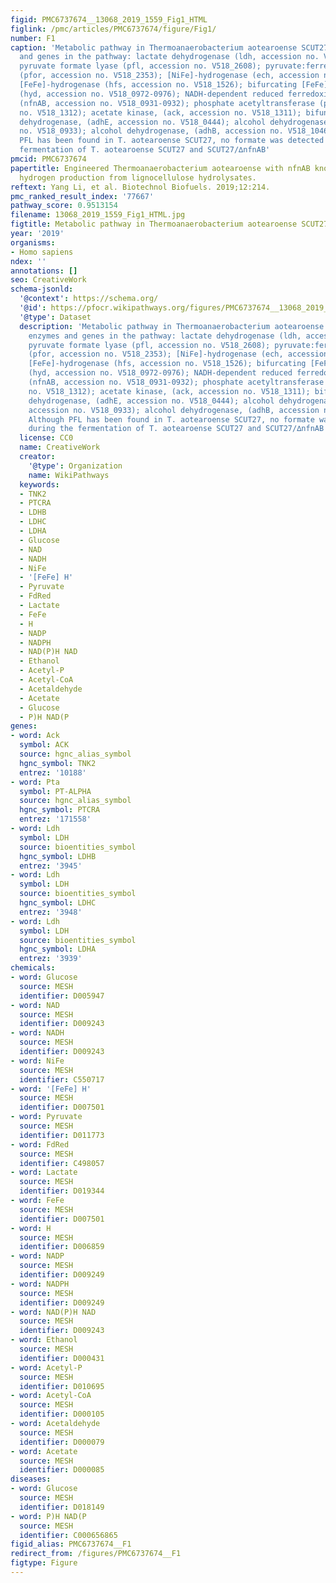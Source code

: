 ```yaml
---
figid: PMC6737674__13068_2019_1559_Fig1_HTML
figlink: /pmc/articles/PMC6737674/figure/Fig1/
number: F1
caption: 'Metabolic pathway in Thermoanaerobacterium aotearoense SCUT27. Key enzymes
  and genes in the pathway: lactate dehydrogenase (ldh, accession no. V518_0188);
  pyruvate formate lyase (pfl, accession no. V518_2608); pyruvate:ferredoxin oxidoreductase
  (pfor, accession no. V518_2353); [NiFe]-hydrogenase (ech, accession no. V518_1955-1960);
  [FeFe]-hydrogenase (hfs, accession no. V518_1526); bifurcating [FeFe]-hydrogenase,
  (hyd, accession no. V518_0972-0976); NADH-dependent reduced ferredoxin:NADP+ oxidoreductase,
  (nfnAB, accession no. V518_0931-0932); phosphate acetyltransferase (pta, accession
  no. V518_1312); acetate kinase, (ack, accession no. V518_1311); bifunctional acetaldehyde-CoA/alcohol
  dehydrogenase, (adhE, accession no. V518_0444); alcohol dehydrogenase, (adhA, accession
  no. V518_0933); alcohol dehydrogenase, (adhB, accession no. V518_1046). Although
  PFL has been found in T. aotearoense SCUT27, no formate was detected during the
  fermentation of T. aotearoense SCUT27 and SCUT27/∆nfnAB'
pmcid: PMC6737674
papertitle: Engineered Thermoanaerobacterium aotearoense with nfnAB knockout for improved
  hydrogen production from lignocellulose hydrolysates.
reftext: Yang Li, et al. Biotechnol Biofuels. 2019;12:214.
pmc_ranked_result_index: '77667'
pathway_score: 0.9513154
filename: 13068_2019_1559_Fig1_HTML.jpg
figtitle: Metabolic pathway in Thermoanaerobacterium aotearoense SCUT27
year: '2019'
organisms:
- Homo sapiens
ndex: ''
annotations: []
seo: CreativeWork
schema-jsonld:
  '@context': https://schema.org/
  '@id': https://pfocr.wikipathways.org/figures/PMC6737674__13068_2019_1559_Fig1_HTML.html
  '@type': Dataset
  description: 'Metabolic pathway in Thermoanaerobacterium aotearoense SCUT27. Key
    enzymes and genes in the pathway: lactate dehydrogenase (ldh, accession no. V518_0188);
    pyruvate formate lyase (pfl, accession no. V518_2608); pyruvate:ferredoxin oxidoreductase
    (pfor, accession no. V518_2353); [NiFe]-hydrogenase (ech, accession no. V518_1955-1960);
    [FeFe]-hydrogenase (hfs, accession no. V518_1526); bifurcating [FeFe]-hydrogenase,
    (hyd, accession no. V518_0972-0976); NADH-dependent reduced ferredoxin:NADP+ oxidoreductase,
    (nfnAB, accession no. V518_0931-0932); phosphate acetyltransferase (pta, accession
    no. V518_1312); acetate kinase, (ack, accession no. V518_1311); bifunctional acetaldehyde-CoA/alcohol
    dehydrogenase, (adhE, accession no. V518_0444); alcohol dehydrogenase, (adhA,
    accession no. V518_0933); alcohol dehydrogenase, (adhB, accession no. V518_1046).
    Although PFL has been found in T. aotearoense SCUT27, no formate was detected
    during the fermentation of T. aotearoense SCUT27 and SCUT27/∆nfnAB'
  license: CC0
  name: CreativeWork
  creator:
    '@type': Organization
    name: WikiPathways
  keywords:
  - TNK2
  - PTCRA
  - LDHB
  - LDHC
  - LDHA
  - Glucose
  - NAD
  - NADH
  - NiFe
  - '[FeFe] H'
  - Pyruvate
  - FdRed
  - Lactate
  - FeFe
  - H
  - NADP
  - NADPH
  - NAD(P)H NAD
  - Ethanol
  - Acetyl-P
  - Acetyl-CoA
  - Acetaldehyde
  - Acetate
  - Glucose
  - P)H NAD(P
genes:
- word: Ack
  symbol: ACK
  source: hgnc_alias_symbol
  hgnc_symbol: TNK2
  entrez: '10188'
- word: Pta
  symbol: PT-ALPHA
  source: hgnc_alias_symbol
  hgnc_symbol: PTCRA
  entrez: '171558'
- word: Ldh
  symbol: LDH
  source: bioentities_symbol
  hgnc_symbol: LDHB
  entrez: '3945'
- word: Ldh
  symbol: LDH
  source: bioentities_symbol
  hgnc_symbol: LDHC
  entrez: '3948'
- word: Ldh
  symbol: LDH
  source: bioentities_symbol
  hgnc_symbol: LDHA
  entrez: '3939'
chemicals:
- word: Glucose
  source: MESH
  identifier: D005947
- word: NAD
  source: MESH
  identifier: D009243
- word: NADH
  source: MESH
  identifier: D009243
- word: NiFe
  source: MESH
  identifier: C550717
- word: '[FeFe] H'
  source: MESH
  identifier: D007501
- word: Pyruvate
  source: MESH
  identifier: D011773
- word: FdRed
  source: MESH
  identifier: C498057
- word: Lactate
  source: MESH
  identifier: D019344
- word: FeFe
  source: MESH
  identifier: D007501
- word: H
  source: MESH
  identifier: D006859
- word: NADP
  source: MESH
  identifier: D009249
- word: NADPH
  source: MESH
  identifier: D009249
- word: NAD(P)H NAD
  source: MESH
  identifier: D009243
- word: Ethanol
  source: MESH
  identifier: D000431
- word: Acetyl-P
  source: MESH
  identifier: D010695
- word: Acetyl-CoA
  source: MESH
  identifier: D000105
- word: Acetaldehyde
  source: MESH
  identifier: D000079
- word: Acetate
  source: MESH
  identifier: D000085
diseases:
- word: Glucose
  source: MESH
  identifier: D018149
- word: P)H NAD(P
  source: MESH
  identifier: C000656865
figid_alias: PMC6737674__F1
redirect_from: /figures/PMC6737674__F1
figtype: Figure
---
```

